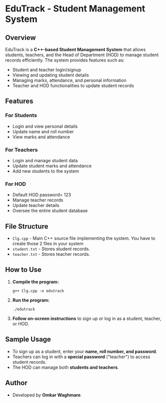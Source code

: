  # EduTrack - Student Management System

## Overview
EduTrack is a **C++-based Student Management System** that allows students, teachers, and the Head of Department (HOD) to manage student records efficiently. The system provides features such as:
- Student and teacher login/signup
- Viewing and updating student details
- Managing marks, attendance, and personal information
- Teacher and HOD functionalities to update student records

## Features
### **For Students**
- Login and view personal details
- Update name and roll number
- View marks and attendance

### **For Teachers**
- Login and manage student data
- Update student marks and attendance
- Add new students to the system

### **For HOD**
- Default HOD password= 123
- Manage teacher records
- Update teacher details
- Oversee the entire student database

## File Structure
- `Clg.cpp` - Main C++ source file implementing the system.
   You have to create those 2 files in your system
- `student.txt` - Stores student records. 
- `teacher.txt` - Stores teacher records.

## How to Use
1. **Compile the program:**
   ```
   g++ Clg.cpp -o edutrack
   ```
2. **Run the program:**
   ```
   ./edutrack
   ```
3. **Follow on-screen instructions** to sign up or log in as a student, teacher, or HOD.

## Sample Usage
- To sign up as a student, enter your **name, roll number, and password**.
- Teachers can log in with a **special password** ("teacher") to access student records.
- The HOD can manage both **students and teachers**.


## Author
- Developed by **Omkar Waghmare**.


